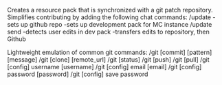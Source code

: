 Creates a resource pack that is synchronized with a git patch repository. Simplifies contributing by adding the following chat commands:
/update
   -sets up github repo
   -sets up development pack for MC instance
/update send
   -detects user edits in dev pack
   -transfers edits to repository, then Github

Lightweight emulation of common git commands:
/git [commit] [pattern] [message]
/git [clone] [remote_url]
/git [status]
/git [push]
/git [pull]
/git [config] username [username]
/git [config] email [email]
/git [config] password [password]
/git [config] save password
